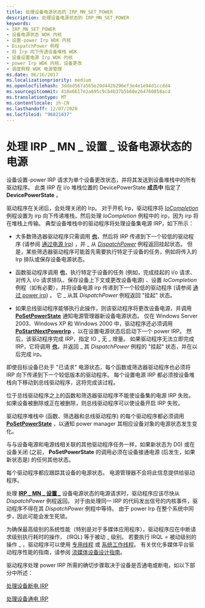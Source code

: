 ```yaml
---
title: 处理设备电源状态的 IRP_MN_SET_POWER
description: 处理设备电源状态的 IRP_MN_SET_POWER
keywords:
- IRP_MN_SET_POWER
- 设备电源状态 WDK 内核
- 设置-power Irp WDK 内核
- DispatchPower 例程
- 将 Irp 向下传递设备堆栈 WDK
- 设备设置电源 Irp WDK 内核
- power Irp WDK 内核，设备更改
- 调度例程 WDK 电源管理
ms.date: 06/16/2017
ms.localizationpriority: medium
ms.openlocfilehash: 3dded567a565e20d442b296ef3e4e1e94d1ccdd4
ms.sourcegitcommit: 418e6617e2a695c9cb4b37b5b60e264760858acd
ms.translationtype: MT
ms.contentlocale: zh-CN
ms.lasthandoff: 12/07/2020
ms.locfileid: "96821437"
---
```

# <a name="handling-irp_mn_set_power-for-device-power-states"></a>处理 IRP \_ MN \_ 设置 \_ 设备电源状态的电源





设备设置-power IRP 请求为单个设备更改状态，并将其发送到设备堆栈中的所有驱动程序。 此类 IRP 在 i/o 堆栈位置的 DevicePowerState **成员中** 指定了 **DevicePowerState** 。

驱动程序在关闭后，会处理关闭的 Irp。 对于开机 Irp，驱动程序将 [*IoCompletion*](/windows-hardware/drivers/ddi/wdm/nc-wdm-io_completion_routine) 例程设置为 irp 向下传递堆栈，然后处理 *IoCompletion* 例程中的 irp，因为 irp 将在堆栈上传输。 典型设备堆栈中的驱动程序将处理设备集电源 IRP，如下所示：

-   大多数筛选器驱动程序只需调用 [**也**](/windows-hardware/drivers/ddi/wdm/nf-wdm-iomarkirppending)，然后将 IRP 传递到下一个较低的驱动程序 (请参阅 [通过电源 Irp](passing-power-irps.md)) ，并 \_ 从 [*DispatchPower*](/windows-hardware/drivers/ddi/wdm/nc-wdm-driver_dispatch) 例程返回挂起状态。 但是，某些筛选器驱动程序可能首先需要执行特定于设备的任务，例如将传入的 Irp 排队或保存设备电源状态。

-   函数驱动程序调用 **也**，执行特定于设备的任务 (例如，完成挂起的 i/o 请求、对传入 i/o 请求排队、保存设备上下文或更改设备电源) 、设置 *IoCompletion* 例程（如有必要），并将设备电源 irp 传递到下一个较低的驱动程序 (请参阅 [通过 power irp](passing-power-irps.md)) 。 它 \_ 从其 *DispatchPower* 例程返回 "挂起" 状态。

-   如果总线驱动程序能够执行此操作，则该驱动程序将更改设备电源，并调用 [**PoSetPowerState**](/windows-hardware/drivers/ddi/ntifs/nf-ntifs-posetpowerstate) 通知电源管理器新设备电源状态。 仅在 Windows Server 2003、Windows XP 和 Windows 2000 中，驱动程序还必须调用 [**PoStartNextPowerIrp**](/windows-hardware/drivers/ddi/ntifs/nf-ntifs-postartnextpowerirp) ，以在设置电源状态后启动下一个 power IRP。 然后，该驱动程序完成 IRP，指定 IO \_ 无 \_ 增量。 如果驱动程序无法立即完成 IRP，它将调用 [**也**](/windows-hardware/drivers/ddi/wdm/nf-wdm-iomarkirppending)，并返回 \_ 其 *DispatchPower* 例程的 "挂起" 状态，并在以后完成 irp。

即使目标设备已处于 "已请求" 电源状态，每个函数或筛选器驱动程序也必须将 IRP 向下传递到下一个较低版本的驱动程序。 每个设置电源 IRP 都必须按设备堆栈向下移动到总线驱动程序，这将完成该过程。

位于总线驱动程序之上的函数和筛选器驱动程序不能使设备集的电源 IRP 失败。 如果设备被删除或正在被删除，则总线驱动程序可以使设备开启 IRP 失败。

驱动程序堆栈中 (函数、筛选器和总线驱动程序) 的每个驱动程序都必须调用 [**PoSetPowerState**](/windows-hardware/drivers/ddi/ntifs/nf-ntifs-posetpowerstate) ，以通知 power manager 其相应设备对象的电源状态发生变化。

与与设备电源和电源线相关联的其他驱动程序任务一样，如果新状态为 D0) 或在设备关闭 (之前， **PoSetPowerState** 的调用必须在设备接通电源 (后发生，如果新状态是) 的任何其他状态。

每个驱动程序都应跟踪其设备的电源状态。 电源管理器不会将此信息提供给驱动程序。

处理 [**IRP \_ MN \_ 设置 \_**](./irp-mn-set-power.md) 设备电源状态的电源请求时，驱动程序应该尽快从 *DispatchPower* 例程返回。 对于由处理同一 IRP 的代码发出信号的内核事件，驱动程序不得在其 *DispatchPower* 例程中等待。 由于 power Irp 在整个系统中同步，因此可能会发生死锁。

为确保最高级别的系统性能（特别是对于多媒体应用程序），驱动程序应在中断请求级别执行耗时的操作， (IRQL) 等于被动 \_ 级别。 若要执行 IRQL = 被动级别的操作 \_ ，驱动程序可以使用 [专用线程](device-dedicated-threads.md) 或 [系统工作线程](system-worker-threads.md)。 有关优化多媒体平台驱动程序性能的指南，请参阅 [流媒体设备设计指南](../stream/index.md)。

驱动程序处理 power IRP 所需的确切步骤取决于设备是否通电或断电，如以下部分中所述：

[处理设备断电 IRP](handling-device-power-down-irps.md)

[处理设备通电 IRP](handling-device-power-up-irps.md)

 

